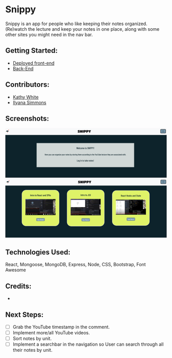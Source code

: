 # Snippy

Snippy is an app for people who like keeping their notes organized. (Re)watch the lecture and keep your notes in one place, along with some other sites you might need in the nav bar.

## Getting Started:
- [Deployed front-end]()
- [Back-End](https://github.com/ilsyim/snippy-back-end)

## Contributors:
- [Kathy White](https://github.com/kawhite8503)
- [Ilyana Simmons](https://github.com/ilsyim)


## Screenshots:
![Landing](/public/landingPage.png)
![Home](/public/homePage.png)
## Technologies Used:
React, Mongoose, MongoDB, Express, Node, CSS, Bootstrap, Font Awesome


## Credits:  
- 


## Next Steps:
- [ ] Grab the YouTube timestamp in the comment.
- [ ] Implement more/all YouTube videos.
- [ ] Sort notes by unit.
- [ ] Implement a searchbar in the navigation so User can search through all their notes by unit.